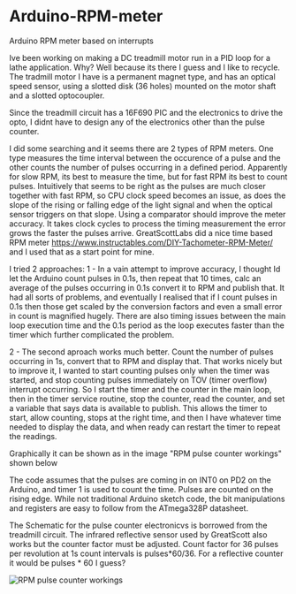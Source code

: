 # Arduino-RPM-meter
Arduino RPM meter based on interrupts 

Ive been working on making a DC treadmill motor run in a PID loop for a lathe application.  Why?  Well because its there I guess and I like to recycle.   The tradmill motor I have is a permanent magnet type, and has an optical speed sensor, using a slotted disk (36 holes) mounted on the motor shaft and a slotted optocoupler.

Since the treadmill circuit has a 16F690 PIC and the electronics to drive the opto, I didnt have to design any of the electronics other than the pulse counter. 

I did some searching and it seems there are 2 types of RPM meters.  One type measures the time interval between the occurence of a pulse and the other counts the number of pulses occurring in a defined period.  Apparently for slow RPM, its best to measure the time, but for fast RPM its best to count pulses. Intuitively that seems to be right as the pulses are much closer together with fast RPM, so CPU clock speed becomes an issue, as does the slope of the rising or falling edge of the light signal and when the optical sensor triggers on that slope. Using a comparator should improve the meter accuracy.  It takes clock cycles to process the timing measurement the error grows the faster the pulses arrive. GreatScottLabs did a nice time based RPM meter  https://www.instructables.com/DIY-Tachometer-RPM-Meter/ and I used that as a start point for mine.

I tried 2 approaches:
1 - In a vain attempt to improve accuracy, I thought Id let the Arduino count pulses in 0.1s, then repeat that 10 times, calc an average of the pulses occurring in 0.1s convert it to RPM and publish that.  It had all sorts of problems, and eventually I realised that if I count pulses in 0.1s then those get scaled by the conversion factors and even a small error in count is magnified hugely.  There are also timing issues between the main loop execution time and the 0.1s period as the loop executes faster than the timer which further complicated the problem.

2 - The second aproach works much better.  Count the number of pulses occurring in 1s, convert that to RPM and display that. That works nicely but to improve it, I wanted to start counting pulses only when the timer was started, and stop counting pulses immediately on TOV (timer overflow) interrupt occurring.  So I start the timer and the counter in the main loop, then in the timer service routine, stop the counter, read the counter, and set a variable that says data is available to publish.  This allows the timer to start, allow counting, stops at the right time, and then I have whatever time needed to display the data, and when ready can restart the timer to repeat the readings.

Graphically it can be shown as in the image "RPM pulse counter workings" shown below

The code assumes that the pulses are coming in on INT0 on PD2 on the Arduino, and timer 1 is used to count the time.  Pulses are counted on the rising edge.  While not traditional Arduino sketch code, the bit manipulations and registers are easy to follow from the ATmega328P datasheet.

The Schematic for the pulse counter electronicvs is borrowed from the treadmill circuit.  The infrared reflective sensor used by GreatScott also works but the counter factor must be adjusted.  Count factor for 36 pulses per revolution at 1s count intervals is pulses*60/36.  For a reflective counter it would be pulses * 60 I guess? 

![RPM pulse counter workings](https://user-images.githubusercontent.com/78244043/127774834-80ffe884-591f-4f94-9c57-251e17349553.png)

